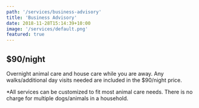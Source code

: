 ```yaml
---
path: '/services/business-advisory'
title: 'Business Advisory'
date: 2018-11-28T15:14:39+10:00
image: '/services/default.png'
featured: true
---
```


## $90/night

Overnight animal care and house care while you are away. Any walks/additional day visits needed are included in the $90/night price.

*All services can be customized to fit most animal care needs. There is no charge for multiple dogs/animals in a household.
